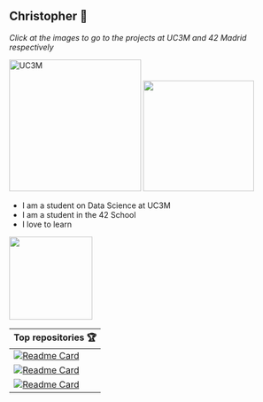 
## Christopher 👋

<em>Click at the images to go to the projects at UC3M and 42 Madrid respectively</em>
<div class="header">
    <a href="https://github.com/chriss1245/uc3m"><img width="238" alt="UC3M" src="https://user-images.githubusercontent.com/58918297/143498752-5a0bc15b-b261-45a8-9af5-60087ba0db45.png"></a>
    <a href="https://github.com/chriss1245/42madrid"><img width="200" src="https://user-images.githubusercontent.com/58918297/143498748-90b4b6d4-a34d-46fa-95a0-d52f064e16ff.jpg"></a>
</div class="header">

- I am a student on Data Science at UC3M
- I am a student in the 42 School
- I love to learn

<!--[![Top Langs](https://github-readme-stats.vercel.app/api/top-langs/?username=chriss1245&theme=dark)](https://github.com/chriss1245)-->

<img height="150px" src="https://github-readme-stats.vercel.app/api?username=chriss1245&count_private=true&show_icons=true&theme=dark">


|**Top repositories** 🏆|
|----------------|
| [![Readme Card](https://github-readme-stats.vercel.app/api/pin/?username=chriss1245&repo=uc3m&theme=vue-dark)](https://github.com/chriss1245/uc3m)|
| [![Readme Card](https://github-readme-stats.vercel.app/api/pin/?username=chriss1245&repo=42madrid&theme=vue-dark)](https://github.com/chriss1245/42madrid)|
| [![Readme Card](https://github-readme-stats.vercel.app/api/pin/?username=chriss1245&repo=proyecto_gamer&theme=vue-dark)](https://github.com/chriss1245/proyecto_gamer)|
<!--
|[Face Recognizer](https://github.com/chriss1245/face-recognizer_with_fda_pca_knn)| We combined pca, fisher discriminant and knn to make a classifier that recognizes people. We achived an accuracy of more than 85 percent!|
|[Spanish Dream Team](https://github.com/chriss1245/SpanishDreamTeam)| We developed a data mining project using data of the spanish league of soccer. We tried to create the best team based on the results we got from the stats of the teams.|
|[Numerical Methods](https://github.com/chriss1245/numerical_methods)| A set of algorithms that implement a wide range of numerical methods I reviewd at the UC3M|
|[Mario vs Kong](https://github.com/chriss1245/DonkeyKong)|Implementation in python of the classic game Mario vs Kong|
|[Game Server]()|A personal project which implements a web server of javascript videogames|


<!--
**chriss1245/chriss1245** is a ✨ _special_ ✨ repository because its `README.md` (this file) appears on your GitHub profile.

Here are some ideas to get you started:

- 🔭 I’m currently working on ...
- 🌱 I’m currently learning ...
- 👯 I’m looking to collaborate on ...
- 🤔 I’m looking for help with ...
- 💬 Ask me about ...
- 📫 How to reach me: ...
- 😄 Pronouns: ...
- ⚡ Fun fact: ...
-->
